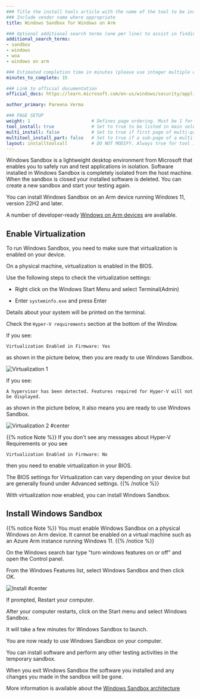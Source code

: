 ```yaml
---
### Title the install tools article with the name of the tool to be installed
### Include vendor name where appropriate
title: Windows Sandbox for Windows on Arm

### Optional additional search terms (one per line) to assist in finding the article
additional_search_terms:
- sandbox
- windows
- woa
- windows on arm

### Estimated completion time in minutes (please use integer multiple of 5)
minutes_to_complete: 15

### Link to official documentation
official_docs: https://learn.microsoft.com/en-us/windows/security/application-security/application-isolation/windows-sandbox/windows-sandbox-overview

author_primary: Pareena Verma

### PAGE SETUP
weight: 1                       # Defines page ordering. Must be 1 for first (or only) page.
tool_install: true              # Set to true to be listed in main selection page, else false
multi_install: false            # Set to true if first page of multi-page article, else false
multitool_install_part: false   # Set to true if a sub-page of a multi-page article, else false
layout: installtoolsall         # DO NOT MODIFY. Always true for tool install articles
---
```


Windows Sandbox is a lightweight desktop environment from Microsoft that enables you to safely run and test applications in isolation. Software installed in Windows Sandbox is completely isolated from the host machine. When the sandbox is closed your installed software is deleted. You can create a new sandbox and start your testing again.

You can install Windows Sandbox on an Arm device running Windows 11, version 22H2 and later. 

A number of developer-ready [Windows on Arm devices](../../learning-paths/laptops-and-desktops/intro/find-hardware/) are available.

## Enable Virtualization

To run Windows Sandbox, you need to make sure that virtualization is enabled on your device.

On a physical machine, virtualization is enabled in the BIOS. 

Use the following steps to check the virtualization settings:

* Right click on the Windows Start Menu and select Terminal(Admin)

* Enter `systeminfo.exe` and press Enter

Details about your system will be printed on the terminal. 

Check the `Hyper-V requirements` section at the bottom of the Window. 

If you see:

`Virtualization Enabled in Firmware: Yes` 

as shown in the picture below, then you are ready to use Windows Sandbox.

![Virtualization 1](/install-guides/_images/sandbox_virt_0.png)

If you see:

`A hypervisor has been detected. Features required for Hyper-V will not be displayed.` 

as shown in the picture below, it also means you are ready to use Windows Sandbox.

![Virtualization 2 #center](/install-guides/_images/sandbox_virt_1.png)

{{% notice Note %}} If you don't see any messages about Hyper-V Requirements or you see 

`Virtualization Enabled in Firmware: No` 

then you need to enable virtualization in your BIOS. 

The BIOS settings for Virtualization can vary depending on your device but are generally found under Advanced settings. 
{{% /notice %}}

With virtualization now enabled, you can install Windows Sandbox.

## Install Windows Sandbox

{{% notice Note %}}
You must enable Windows Sandbox on a physical Windows on Arm device. It cannot be enabled on a virtual machine such as an Azure Arm instance running Windows 11. 
{{% /notice %}}

On the Windows search bar type "turn windows features on or off" and open the Control panel. 

From the Windows Features list, select Windows Sandbox and then click OK. 

![Install #center](/install-guides/_images/sandbox_1.png)

If prompted, Restart your computer.

After your computer restarts, click on the Start menu and select Windows Sandbox. 

It will take a few minutes for Windows Sandbox to launch. 

You are now ready to use Windows Sandbox on your computer.

You can install software and perform any other testing activities in the temporary sandbox.

When you exit Windows Sandbox the software you installed and any changes you made in the sandbox will be gone. 

More information is available about the [Windows Sandbox architecture](https://learn.microsoft.com/en-us/windows/security/application-security/application-isolation/windows-sandbox/windows-sandbox-architecture)
